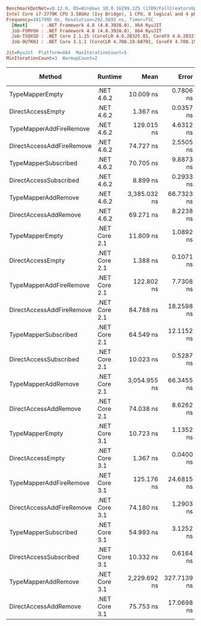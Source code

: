 ``` ini

BenchmarkDotNet=v0.12.0, OS=Windows 10.0.16299.125 (1709/FallCreatorsUpdate/Redstone3)
Intel Core i7-3770K CPU 3.50GHz (Ivy Bridge), 1 CPU, 8 logical and 4 physical cores
Frequency=3417995 Hz, Resolution=292.5692 ns, Timer=TSC
  [Host]     : .NET Framework 4.8 (4.8.3928.0), X64 RyuJIT
  Job-FSMYUH : .NET Framework 4.8 (4.8.3928.0), X64 RyuJIT
  Job-TSQXSD : .NET Core 2.1.15 (CoreCLR 4.6.28325.01, CoreFX 4.6.28327.02), X64 RyuJIT
  Job-OUTKHJ : .NET Core 3.1.1 (CoreCLR 4.700.19.60701, CoreFX 4.700.19.60801), X64 RyuJIT

Jit=RyuJit  Platform=X64  MaxIterationCount=5  
MinIterationCount=3  WarmupCount=2  

```
|                    Method |       Runtime |         Mean |       Error |     StdDev |    Ratio | RatioSD |  Gen 0 | Gen 1 | Gen 2 | Allocated |
|-------------------------- |-------------- |-------------:|------------:|-----------:|---------:|--------:|-------:|------:|------:|----------:|
|           TypeMapperEmpty |    .NET 4.6.2 |    10.009 ns |   0.7806 ns |  0.2027 ns |     7.28 |    0.10 | 0.0153 |     - |     - |      64 B |
|         DirectAccessEmpty |    .NET 4.6.2 |     1.367 ns |   0.0357 ns |  0.0020 ns |     1.00 |    0.00 |      - |     - |     - |         - |
|   TypeMapperAddFireRemove |    .NET 4.6.2 |   129.015 ns |   4.6312 ns |  1.2027 ns |    94.31 |    0.59 | 0.0553 |     - |     - |     233 B |
| DirectAccessAddFireRemove |    .NET 4.6.2 |    74.727 ns |   2.5505 ns |  0.6624 ns |    54.72 |    0.72 | 0.0459 |     - |     - |     193 B |
|      TypeMapperSubscribed |    .NET 4.6.2 |    70.705 ns |   9.8873 ns |  2.5677 ns |    52.43 |    2.21 | 0.0248 |     - |     - |     104 B |
|    DirectAccessSubscribed |    .NET 4.6.2 |     8.899 ns |   0.2933 ns |  0.0762 ns |     6.51 |    0.02 | 0.0153 |     - |     - |      64 B |
|       TypeMapperAddRemove |    .NET 4.6.2 | 3,385.032 ns |  66.7323 ns | 17.3302 ns | 2,476.00 |   21.09 | 0.1335 |     - |     - |     562 B |
|     DirectAccessAddRemove |    .NET 4.6.2 |    69.271 ns |   8.2238 ns |  2.1357 ns |    50.49 |    2.09 | 0.0362 |     - |     - |     152 B |
|           TypeMapperEmpty | .NET Core 2.1 |    11.809 ns |   1.0892 ns |  0.2829 ns |     8.54 |    0.03 | 0.0152 |     - |     - |      64 B |
|         DirectAccessEmpty | .NET Core 2.1 |     1.388 ns |   0.1071 ns |  0.0278 ns |     1.02 |    0.02 |      - |     - |     - |         - |
|   TypeMapperAddFireRemove | .NET Core 2.1 |   122.802 ns |   7.7308 ns |  2.0077 ns |    89.26 |    1.81 | 0.0551 |     - |     - |     232 B |
| DirectAccessAddFireRemove | .NET Core 2.1 |    84.788 ns |  18.2598 ns |  4.7420 ns |    63.45 |    3.90 | 0.0457 |     - |     - |     192 B |
|      TypeMapperSubscribed | .NET Core 2.1 |    64.549 ns |  12.1152 ns |  3.1463 ns |    48.66 |    1.76 | 0.0247 |     - |     - |     104 B |
|    DirectAccessSubscribed | .NET Core 2.1 |    10.023 ns |   0.5287 ns |  0.1373 ns |     7.39 |    0.08 | 0.0152 |     - |     - |      64 B |
|       TypeMapperAddRemove | .NET Core 2.1 | 3,054.955 ns |  66.3455 ns | 17.2297 ns | 2,241.21 |   12.35 | 0.1297 |     - |     - |     552 B |
|     DirectAccessAddRemove | .NET Core 2.1 |    74.038 ns |   8.6262 ns |  2.2402 ns |    53.35 |    1.61 | 0.0362 |     - |     - |     152 B |
|           TypeMapperEmpty | .NET Core 3.1 |    10.723 ns |   1.1352 ns |  0.2948 ns |     7.93 |    0.25 | 0.0153 |     - |     - |      64 B |
|         DirectAccessEmpty | .NET Core 3.1 |     1.367 ns |   0.0400 ns |  0.0022 ns |     1.00 |    0.00 |      - |     - |     - |         - |
|   TypeMapperAddFireRemove | .NET Core 3.1 |   125.176 ns |  24.6815 ns |  6.4097 ns |    89.68 |    5.54 | 0.0553 |     - |     - |     232 B |
| DirectAccessAddFireRemove | .NET Core 3.1 |    74.180 ns |   1.2903 ns |  0.0707 ns |    54.27 |    0.09 | 0.0459 |     - |     - |     192 B |
|      TypeMapperSubscribed | .NET Core 3.1 |    54.993 ns |   3.1252 ns |  0.8116 ns |    40.58 |    0.51 | 0.0249 |     - |     - |     104 B |
|    DirectAccessSubscribed | .NET Core 3.1 |    10.332 ns |   0.6164 ns |  0.1601 ns |     7.53 |    0.15 | 0.0153 |     - |     - |      64 B |
|       TypeMapperAddRemove | .NET Core 3.1 | 2,229.692 ns | 327.7139 ns | 85.1063 ns | 1,595.86 |   48.61 | 0.1297 |     - |     - |     552 B |
|     DirectAccessAddRemove | .NET Core 3.1 |    75.753 ns |  17.0698 ns |  4.4330 ns |    56.49 |    3.63 | 0.0362 |     - |     - |     152 B |
